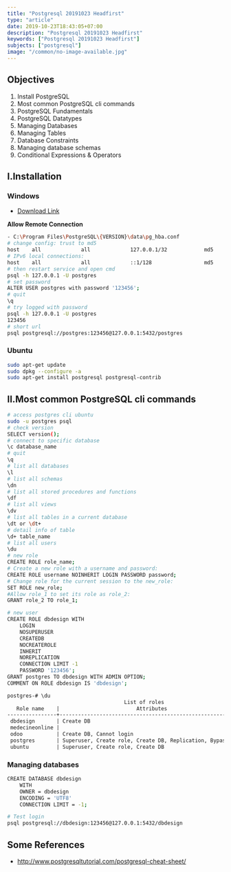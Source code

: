```yaml
---
title: "Postgresql 20191023 Headfirst"
type: "article"
date: 2019-10-23T18:43:05+07:00
description: "Postgresql 20191023 Headfirst"
keywords: ["Postgresql 20191023 Headfirst"]
subjects: ["postgresql"]
image: "/common/no-image-available.jpg"
---
```


## Objectives

1. Install PostgreSQL
2. Most common PostgreSQL cli commands
3. PostgreSQL Fundamentals
4. PostgreSQL Datatypes
6. Managing Databases
7. Managing Tables
8. Database Constraints
9. Managing database schemas
10. Conditional Expressions & Operators

## I.Installation

### Windows

- [Download Link](https://www.enterprisedb.com/downloads/postgres-postgresql-downloads#windows)

**Allow Remote Connection**

```bash
- C:\Program Files\PostgreSQL\{VERSION}\data\pg_hba.conf
# change config: trust to md5
host    all             all             127.0.0.1/32            md5
# IPv6 local connections:
host    all             all             ::1/128                 md5
# then restart service and open cmd
psql -h 127.0.0.1 -U postgres
# set password
ALTER USER postgres with password '123456';
# quit
\q
# try logged with password
psql -h 127.0.0.1 -U postgres
123456
# short url
psql postgresql://postgres:123456@127.0.0.1:5432/postgres
```


### Ubuntu

```bash
sudo apt-get update
sudo dpkg --configure -a
sudo apt-get install postgresql postgresql-contrib
```

## II.Most common PostgreSQL cli commands

```bash
# access postgres cli ubuntu
sudo -u postgres psql
# check version
SELECT version();
# connect to specific database
\c database_name
# quit
\q
# list all databases
\l
# list all schemas
\dn
# list all stored procedures and functions
\df
# list all views
\dv
# list all tables in a current database
\dt or \dt+
# detail info of table
\d+ table_name
# list all users
\du
# new role
CREATE ROLE role_name;
# Create a new role with a username and password:
CREATE ROLE username NOINHERIT LOGIN PASSWORD password;
# Change role for the current session to the new_role:
SET ROLE new_role;
#Allow role_1 to set its role as role_2:
GRANT role_2 TO role_1;

# new user
CREATE ROLE dbdesign WITH
	LOGIN
	NOSUPERUSER
	CREATEDB
	NOCREATEROLE
	INHERIT
	NOREPLICATION
	CONNECTION LIMIT -1
	PASSWORD '123456';
GRANT postgres TO dbdesign WITH ADMIN OPTION;
COMMENT ON ROLE dbdesign IS 'dbdesign';
```

```md
postgres-# \du
                                      List of roles
   Role name    |                         Attributes                         | Member of
----------------+------------------------------------------------------------+------------
 dbdesign       | Create DB                                                  | {postgres}
 medecineonline |                                                            | {}
 odoo           | Create DB, Cannot login                                    | {}
 postgres       | Superuser, Create role, Create DB, Replication, Bypass RLS | {}
 ubuntu         | Superuser, Create role, Create DB                          | {postgres}
```

### Managing databases

```bash
CREATE DATABASE dbdesign
    WITH 
    OWNER = dbdesign
    ENCODING = 'UTF8'
    CONNECTION LIMIT = -1;

# Test login
psql postgresql://dbdesign:123456@127.0.0.1:5432/dbdesign
```

## Some References

- http://www.postgresqltutorial.com/postgresql-cheat-sheet/